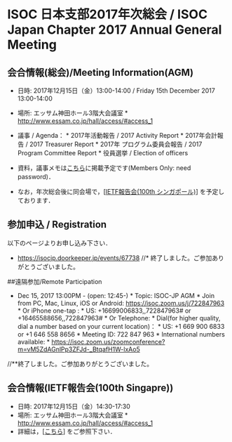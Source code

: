 # ISOC 日本支部2017年次総会 / ISOC Japan Chapter 2017 Annual General Meeting

## 会合情報(総会)/Meeting Information(AGM)
*  日時: 2017年12月15日（金）13:00-14:00 / Friday 15th December 2017 13:00-14:00
*  場所: エッサム神田ホール3階大会議室
       *  http://www.essam.co.jp/hall/access/#access_1

*  議事 / Agenda： 
       *  2017年活動報告 / 2017 Activity Report
       *  2017年会計報告 / 2017 Treasurer Report
       *  2017年 プログラム委員会報告 / 2017 Program Committee Report
       *  役員選挙 / Election of officers

*  資料，議事メモは[こちら](http://www.isoc.jp/members/wiki.cgi?page=2017AGM)に掲載予定です(Members Only: need password)．
*  なお，年次総会後に同会場で，[[IETF報告会(100th シンガポール)](IETF100Update)] を予定しております．

## 参加申込 / Registration
以下のページよりお申し込み下さい．
*  https://isocjp.doorkeeper.jp/events/67738
//* 終了しました。ご参加ありがとうございました。

##遠隔参加/Remote Participation
*  Dec 15, 2017 13:00PM - (open: 12:45-)
       *  Topic: ISOC-JP AGM
       *  Join from PC, Mac, Linux, iOS or Android: https://isoc.zoom.us/j/722847963
       *  Or iPhone one-tap :
       *     US: +16699006833,,722847963#  or +16465588656,,722847963#
       * Or Telephone:
       *     Dial(for higher quality, dial a number based on your current location)：
       *         US: +1 669 900 6833  or +1 646 558 8656
       *     Meeting ID: 722 847 963
       *     International numbers available:
       *  https://isoc.zoom.us/zoomconference?m=vM5ZdAGnlPp3ZFJd-_BtqafH1W-lxAo5

//**終了しました。ご参加ありがとうございました。

## 会合情報(IETF報告会(100th Singapre))
*  日時: 2017年12月15日（金）14:30-17:30
*  場所: エッサム神田ホール3階大会議室
       *  http://www.essam.co.jp/hall/access/#access_1
*  詳細は，[[こちら](IETF100Update)] をご参照下さい．
